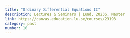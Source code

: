 ```yaml
---
title: "Ordinary Differential Equations II"
description: Lectures & Seminars | Lund, 2023S, Master
link: https://canvas.education.lu.se/courses/23193
category: past
number: 10
---
```


